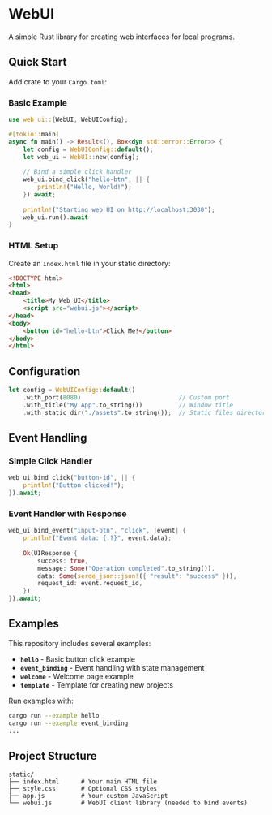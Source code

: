 # WebUI

A simple Rust library for creating web interfaces for local programs.

## Quick Start

Add crate to your `Cargo.toml`:

### Basic Example

```rust
use web_ui::{WebUI, WebUIConfig};

#[tokio::main]
async fn main() -> Result<(), Box<dyn std::error::Error>> {
    let config = WebUIConfig::default();
    let web_ui = WebUI::new(config);
    
    // Bind a simple click handler
    web_ui.bind_click("hello-btn", || {
        println!("Hello, World!");
    }).await;
    
    println!("Starting web UI on http://localhost:3030");
    web_ui.run().await
}
```

### HTML Setup

Create an `index.html` file in your static directory:

```html
<!DOCTYPE html>
<html>
<head>
    <title>My Web UI</title>
    <script src="webui.js"></script>
</head>
<body>
    <button id="hello-btn">Click Me!</button>
</body>
</html>
```

## Configuration

```rust
let config = WebUIConfig::default()
    .with_port(8080)                           // Custom port
    .with_title("My App".to_string())          // Window title
    .with_static_dir("./assets".to_string());  // Static files directory
```

## Event Handling

### Simple Click Handler

```rust
web_ui.bind_click("button-id", || {
    println!("Button clicked!");
}).await;
```

### Event Handler with Response

```rust
web_ui.bind_event("input-btn", "click", |event| {
    println!("Event data: {:?}", event.data);
    
    Ok(UIResponse {
        success: true,
        message: Some("Operation completed".to_string()),
        data: Some(serde_json::json!({ "result": "success" })),
        request_id: event.request_id,
    })
}).await;
```

## Examples

This repository includes several examples:

- **`hello`** - Basic button click example
- **`event_binding`** - Event handling with state management
- **`welcome`** - Welcome page example
- **`template`** - Template for creating new projects

Run examples with:

```bash
cargo run --example hello
cargo run --example event_binding
...
```

## Project Structure

```
static/
├── index.html      # Your main HTML file
├── style.css       # Optional CSS styles
├── app.js          # Your custom JavaScript
└── webui.js        # WebUI client library (needed to bind events)
```